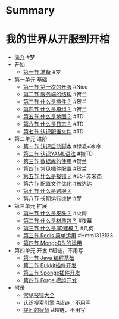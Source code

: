 # Summary
# 我的世界从开服到开棺

* [简介](README.md) #梦
* 开始
  * [第一节 准备](Preparation.md) #梦
* 第一单元 基础
  * [第一节 第一次的开服](FirstRun.md) #Nico
  * [第二节 服务端的结构](Structure.md) #贺兰
  * [第三节 什么是插件？](Plugin.md) #贺兰
  * [第四节 什么是模组？](Mod.md) #贺兰
  * [第五节 什么是地图？](Map.md) #TD
  * [第六节 什么是日志？](Log.md) #TD
  * [第七节 认识配置文件](WhatsConfig.md) #TD
* 第二单元 进阶
  * [第一节 认识启动脚本](RunScript.md) #绿毛+冰冷
  * [第二节 认识YAML语法](Yaml.md) #搬TD
  * [第三节 数据库的使用](Sql.md) #贺兰
  * [第四节 常见插件配置](CommonPluginConf.md) #贺兰
  * [第五节 什么是报错？](WhatsError.md) #85+苏米杰
  * [第六节 配置文件优化](Optimization.md) #搬达达
  * [第七节 什么是跨服？](BungeeCord.md)
  * [第八节 长期运行维护](Maintain.md) #梦
* 第三单元 扩展
  * [第一节 什么是皮肤？](Skin.md) #火雨
  * [第二节 什么是材质包？](Texture.md) #夜幕
  * [第三节 什么是3D建模？](Model.md) #几何
  * [第三节 Redis 简单运用](Redis.md) #Hmm1313133
  * [第四节 MongoDB 的运用](MongoDB.md)
* 第四单元 开发 #超链，不用写
  * [第一节  Java 编程基础](Java.md)
  * [第二节 Bukkit插件开发](BukkitDev.md)
  * [第三节 Sponge插件开发](SpongeDev.md)
  * [第四节 Forge 模组开发](ForgeDev.md)
* 附录
  * [常见报错大全](Errors.md)
  * [认识搜索引擎](SearchEngine.md) #超链，不用写
  * [提问的智慧](How-To-Ask-Questions-The-Smart-Way.md) #超链，不用写